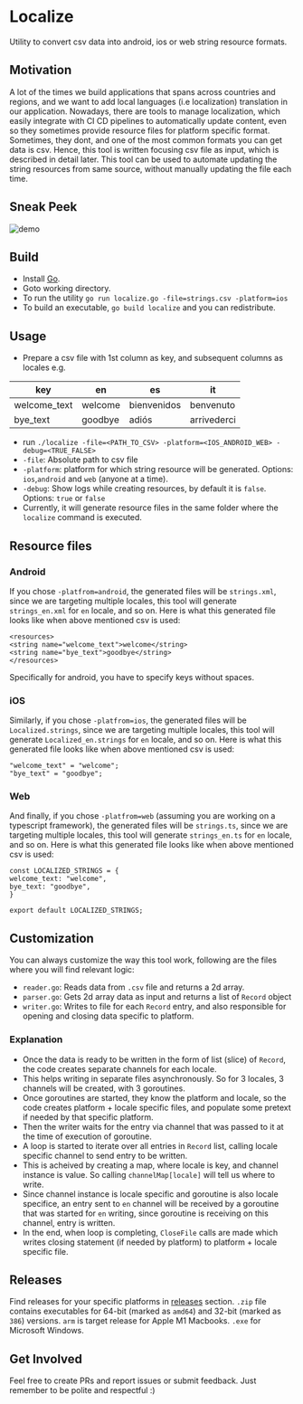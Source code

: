 # Localize
Utility to convert csv data into android, ios or web string resource formats.

## Motivation
A lot of the times we build applications that spans across countries and regions, and we want to add local languages (i.e localization) translation in our application. Nowadays, there are tools to manage localization, which easily integrate with CI CD pipelines to automatically update content, even so they sometimes provide resource files for platform specific format. Sometimes, they dont, and one of the most common formats you can get data is csv. Hence, this tool is written focusing csv file as input, which is described in detail later. This tool can be used to automate updating the string resources from same source, without manually updating the file each time. 

## Sneak Peek
![demo](https://github.com/talhahasanzia/string-resource-utility/blob/main/assets/screen_shots.gif)

## Build
- Install [Go](https://go.dev). 
- Goto working directory.
- To run the utility `go run localize.go -file=strings.csv -platform=ios`
- To build an executable, `go build localize` and you can redistribute.

## Usage
- Prepare a csv file with 1st column as key, and subsequent columns as locales e.g.

| key           | en           | es  | it  |
| ------------- |------------- | ----- | ----- |
| welcome_text  | welcome      | bienvenidos | benvenuto |
| bye_text      | goodbye      |   adiós | arrivederci |

- run `./localize -file=<PATH_TO_CSV> -platform=<IOS_ANDROID_WEB> -debug=<TRUE_FALSE>`
- `-file`: Absolute path to csv file
- `-platform`: platform for which string resource will be generated. Options: `ios`,`android` and `web` (anyone at a time).
- `-debug`: Show logs while creating resources, by default it is `false`. Options: `true` or `false`
- Currently, it will generate resource files in the same folder where the `localize` command is executed.

## Resource files
### Android
If you chose `-platfrom=android`, the generated files will be `strings.xml`, since we are targeting multiple locales, this tool will generate `strings_en.xml` for `en` locale, and so on. Here is what this generated file looks like when above mentioned csv is used:
```
<resources>
<string name="welcome_text">welcome</string>
<string name="bye_text">goodbye</string>
</resources>
```

Specifically for android, you have to specify keys without spaces.

### iOS
Similarly, if you chose `-platfrom=ios`, the generated files will be `Localized.strings`, since we are targeting multiple locales, this tool will generate `Localized_en.strings` for `en` locale, and so on. Here is what this generated file looks like when above mentioned csv is used:
```
"welcome_text" = "welcome";
"bye_text" = "goodbye";
```

### Web
And finally, if you chose `-platfrom=web` (assuming you are working on a typescript framework), the generated files will be `strings.ts`, since we are targeting multiple locales, this tool will generate `strings_en.ts` for `en` locale, and so on. Here is what this generated file looks like when above mentioned csv is used:
```
const LOCALIZED_STRINGS = {
welcome_text: "welcome",
bye_text: "goodbye",
}

export default LOCALIZED_STRINGS;
```
## Customization
You can always customize the way this tool work, following are the files where you will find relevant logic:

- `reader.go`: Reads data from `.csv` file and returns a 2d array.
- `parser.go`: Gets 2d array data as input and returns a list of `Record` object
- `writer.go`: Writes to file for each `Record` entry, and also responsible for opening and closing data specific to platform.

### Explanation
- Once the data is ready to be written in the form of list (slice) of `Record`, the code creates separate channels for each locale.
- This helps writing in separate files asynchronously. So for 3 locales, 3 channels will be created, with 3 goroutines.
- Once goroutines are started, they know the platform and locale, so the code creates platform + locale specific files, and populate some pretext if needed by that specific platform.
- Then the writer waits for the entry via channel that was passed to it at the time of execution of goroutine.
- A loop is started to iterate over all entries in `Record` list, calling locale specific channel to send entry to be written. 
- This is acheived by creating a map, where locale is key, and channel instance is value. So calling `channelMap[locale]` will tell us where to write.
- Since channel instance is locale specific and goroutine is also locale specifice, an entry sent to `en` channel will be received by a goroutine that was started for `en` writing, since goroutine is receiving on this channel, entry is written.
- In the end, when loop is completing, `CloseFile` calls are made which writes closing statement (if needed by platform) to platform + locale specific file.

## Releases
Find releases for your specific platforms in [releases](https://github.com/talhahasanzia/string-resource-utility/releases/tag/v1.0) section.
`.zip` file contains executables for 64-bit (marked as `amd64`) and 32-bit (marked as `386`) versions. `arm` is target release for Apple M1 Macbooks. `.exe` for Microsoft Windows.

## Get Involved
Feel free to create PRs and report issues or submit feedback. Just remember to be polite and respectful :)
